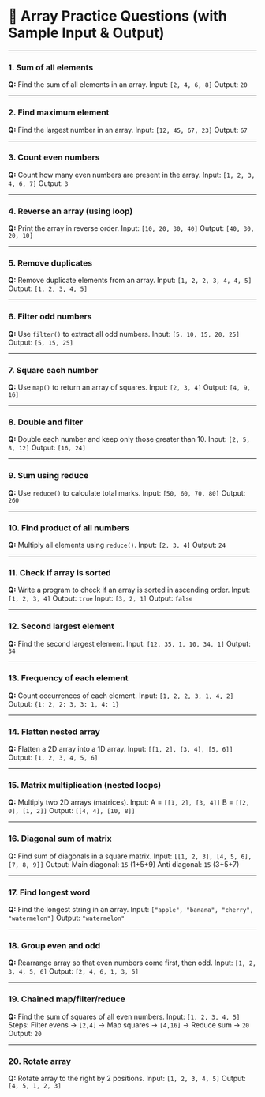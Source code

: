 # 🔹 Array Practice Questions (with Sample Input & Output)

---

### 1. **Sum of all elements**

**Q:** Find the sum of all elements in an array.
Input: `[2, 4, 6, 8]`
Output: `20`

---

### 2. **Find maximum element**

**Q:** Find the largest number in an array.
Input: `[12, 45, 67, 23]`
Output: `67`

---

### 3. **Count even numbers**

**Q:** Count how many even numbers are present in the array.
Input: `[1, 2, 3, 4, 6, 7]`
Output: `3`

---

### 4. **Reverse an array (using loop)**

**Q:** Print the array in reverse order.
Input: `[10, 20, 30, 40]`
Output: `[40, 30, 20, 10]`

---

### 5. **Remove duplicates**

**Q:** Remove duplicate elements from an array.
Input: `[1, 2, 2, 3, 4, 4, 5]`
Output: `[1, 2, 3, 4, 5]`

---

### 6. **Filter odd numbers**

**Q:** Use `filter()` to extract all odd numbers.
Input: `[5, 10, 15, 20, 25]`
Output: `[5, 15, 25]`

---

### 7. **Square each number**

**Q:** Use `map()` to return an array of squares.
Input: `[2, 3, 4]`
Output: `[4, 9, 16]`

---

### 8. **Double and filter**

**Q:** Double each number and keep only those greater than 10.
Input: `[2, 5, 8, 12]`
Output: `[16, 24]`

---

### 9. **Sum using reduce**

**Q:** Use `reduce()` to calculate total marks.
Input: `[50, 60, 70, 80]`
Output: `260`

---

### 10. **Find product of all numbers**

**Q:** Multiply all elements using `reduce()`.
Input: `[2, 3, 4]`
Output: `24`

---

### 11. **Check if array is sorted**

**Q:** Write a program to check if an array is sorted in ascending order.
Input: `[1, 2, 3, 4]`
Output: `true`
Input: `[3, 2, 1]`
Output: `false`

---

### 12. **Second largest element**

**Q:** Find the second largest element.
Input: `[12, 35, 1, 10, 34, 1]`
Output: `34`

---

### 13. **Frequency of each element**

**Q:** Count occurrences of each element.
Input: `[1, 2, 2, 3, 1, 4, 2]`
Output: `{1: 2, 2: 3, 3: 1, 4: 1}`

---

### 14. **Flatten nested array**

**Q:** Flatten a 2D array into a 1D array.
Input: `[[1, 2], [3, 4], [5, 6]]`
Output: `[1, 2, 3, 4, 5, 6]`

---

### 15. **Matrix multiplication (nested loops)**

**Q:** Multiply two 2D arrays (matrices).
Input:
A = `[[1, 2], [3, 4]]`
B = `[[2, 0], [1, 2]]`
Output:
`[[4, 4], [10, 8]]`

---

### 16. **Diagonal sum of matrix**

**Q:** Find sum of diagonals in a square matrix.
Input:
`[[1, 2, 3], [4, 5, 6], [7, 8, 9]]`
Output:
Main diagonal: `15` (1+5+9)
Anti diagonal: `15` (3+5+7)

---

### 17. **Find longest word**

**Q:** Find the longest string in an array.
Input: `["apple", "banana", "cherry", "watermelon"]`
Output: `"watermelon"`

---

### 18. **Group even and odd**

**Q:** Rearrange array so that even numbers come first, then odd.
Input: `[1, 2, 3, 4, 5, 6]`
Output: `[2, 4, 6, 1, 3, 5]`

---

### 19. **Chained map/filter/reduce**

**Q:** Find the sum of squares of all even numbers.
Input: `[1, 2, 3, 4, 5]`
Steps: Filter evens → `[2,4]` → Map squares → `[4,16]` → Reduce sum → `20`
Output: `20`

---

### 20. **Rotate array**

**Q:** Rotate array to the right by 2 positions.
Input: `[1, 2, 3, 4, 5]`
Output: `[4, 5, 1, 2, 3]`
